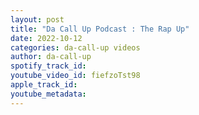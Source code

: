 ```yaml
---
layout: post
title: "Da Call Up Podcast : The Rap Up"
date: 2022-10-12
categories: da-call-up videos
author: da-call-up
spotify_track_id: 
youtube_video_id: fiefzoTst98
apple_track_id: 
youtube_metadata: 
---
```

